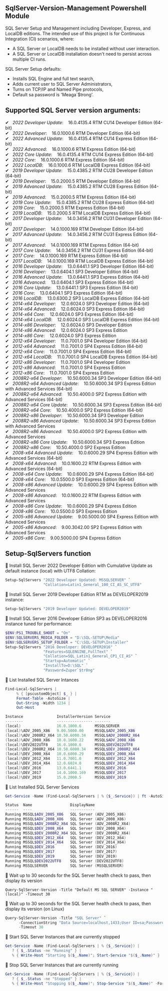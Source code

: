 ## SqlServer-Version-Management Powershell Module
SQL Server Setup and Management including Developer, Express, and LocalDB editions.
The intended use of this project is for Continuous Integration (CI) scenarios, where:
- A SQL Server or LocalDB needs to be installed without user interaction.
- A SQL Server or LocalDB installation doesn't need to persist across multiple CI runs.

SQL Server Setup defaults:
- Installs SQL Engine and full text search,
- Adds current user to SQL Server Administrators, 
- Turns on TCP/IP and Named Pipe protocols,
- Default sa password is 'Meaga`$trong'.

## Supported SQL Server version arguments:
&#x2714;&nbsp;&nbsp; _2022 Developer Update_: &nbsp;&nbsp; 16.0.4135.4 RTM CU14 Developer Edition (64-bit)<br/>
&#x2714;&nbsp;&nbsp; _2022 Developer_: &nbsp;&nbsp; 16.0.1000.6 RTM Developer Edition (64-bit)<br/>
&#x2714;&nbsp;&nbsp; _2022 Advanced Update_: &nbsp;&nbsp; 16.0.4135.4 RTM CU14 Express Edition (64-bit)<br/>
&#x2714;&nbsp;&nbsp; _2022 Advanced_: &nbsp;&nbsp; 16.0.1000.6 RTM Express Edition (64-bit)<br/>
&#x2714;&nbsp;&nbsp; _2022 Core Update_: &nbsp;&nbsp; 16.0.4135.4 RTM CU14 Express Edition (64-bit)<br/>
&#x2714;&nbsp;&nbsp; _2022 Core_: &nbsp;&nbsp; 16.0.1000.6 RTM Express Edition (64-bit)<br/>
&#x2714;&nbsp;&nbsp; _2022 LocalDB_: &nbsp;&nbsp; 16.0.1000.6 RTM LocalDB Express Edition (64-bit)<br/>
&#x2714;&nbsp;&nbsp; _2019 Developer Update_: &nbsp;&nbsp; 15.0.4385.2 RTM CU28 Developer Edition (64-bit)<br/>
&#x2714;&nbsp;&nbsp; _2019 Developer_: &nbsp;&nbsp; 15.0.2000.5 RTM Developer Edition (64-bit)<br/>
&#x2714;&nbsp;&nbsp; _2019 Advanced Update_: &nbsp;&nbsp; 15.0.4385.2 RTM CU28 Express Edition (64-bit)<br/>
&#x2714;&nbsp;&nbsp; _2019 Advanced_: &nbsp;&nbsp; 15.0.2000.5 RTM Express Edition (64-bit)<br/>
&#x2714;&nbsp;&nbsp; _2019 Core Update_: &nbsp;&nbsp; 15.0.4385.2 RTM CU28 Express Edition (64-bit)<br/>
&#x2714;&nbsp;&nbsp; _2019 Core_: &nbsp;&nbsp; 15.0.2000.5 RTM Express Edition (64-bit)<br/>
&#x2714;&nbsp;&nbsp; _2019 LocalDB_: &nbsp;&nbsp; 15.0.2000.5 RTM LocalDB Express Edition (64-bit)<br/>
&#x2714;&nbsp;&nbsp; _2017 Developer Update_: &nbsp;&nbsp; 14.0.3456.2 RTM CU31 Developer Edition (64-bit)<br/>
&#x2714;&nbsp;&nbsp; _2017 Developer_: &nbsp;&nbsp; 14.0.1000.169 RTM Developer Edition (64-bit)<br/>
&#x2714;&nbsp;&nbsp; _2017 Advanced Update_: &nbsp;&nbsp; 14.0.3456.2 RTM CU31 Express Edition (64-bit)<br/>
&#x2714;&nbsp;&nbsp; _2017 Advanced_: &nbsp;&nbsp; 14.0.1000.169 RTM Express Edition (64-bit)<br/>
&#x2714;&nbsp;&nbsp; _2017 Core Update_: &nbsp;&nbsp; 14.0.3456.2 RTM CU31 Express Edition (64-bit)<br/>
&#x2714;&nbsp;&nbsp; _2017 Core_: &nbsp;&nbsp; 14.0.1000.169 RTM Express Edition (64-bit)<br/>
&#x2714;&nbsp;&nbsp; _2017 LocalDB_: &nbsp;&nbsp; 14.0.1000.169 RTM LocalDB Express Edition (64-bit)<br/>
&#x2714;&nbsp;&nbsp; _2016 Developer Update_: &nbsp;&nbsp; 13.0.6441.1 SP3 Developer Edition (64-bit)<br/>
&#x2714;&nbsp;&nbsp; _2016 Developer_: &nbsp;&nbsp; 13.0.6404.1 SP3 Developer Edition (64-bit)<br/>
&#x2714;&nbsp;&nbsp; _2016 Advanced Update_: &nbsp;&nbsp; 13.0.6441.1 SP3 Express Edition (64-bit)<br/>
&#x2714;&nbsp;&nbsp; _2016 Advanced_: &nbsp;&nbsp; 13.0.6404.1 SP3 Express Edition (64-bit)<br/>
&#x2714;&nbsp;&nbsp; _2016 Core Update_: &nbsp;&nbsp; 13.0.6441.1 SP3 Express Edition (64-bit)<br/>
&#x2714;&nbsp;&nbsp; _2016 Core_: &nbsp;&nbsp; 13.0.6404.1 SP3 Express Edition (64-bit)<br/>
&#x2714;&nbsp;&nbsp; _2016 LocalDB_: &nbsp;&nbsp; 13.0.6300.2 SP3 LocalDB Express Edition (64-bit)<br/>
&#x2714;&nbsp;&nbsp; _2014-x64 Developer_: &nbsp;&nbsp; 12.0.6024.0 SP3 Developer Edition (64-bit)<br/>
&#x2714;&nbsp;&nbsp; _2014-x64 Advanced_: &nbsp;&nbsp; 12.0.6024.0 SP3 Express Edition (64-bit)<br/>
&#x2714;&nbsp;&nbsp; _2014-x64 Core_: &nbsp;&nbsp; 12.0.6024.0 SP3 Express Edition (64-bit)<br/>
&#x2714;&nbsp;&nbsp; _2014-x64 LocalDB_: &nbsp;&nbsp; 12.0.6024.0 SP3 LocalDB Express Edition (64-bit)<br/>
&#x2714;&nbsp;&nbsp; _2014-x86 Developer_: &nbsp;&nbsp; 12.0.6024.0 SP3 Developer Edition<br/>
&#x2714;&nbsp;&nbsp; _2014-x86 Advanced_: &nbsp;&nbsp; 12.0.6024.0 SP3 Express Edition<br/>
&#x2714;&nbsp;&nbsp; _2014-x86 Core_: &nbsp;&nbsp; 12.0.6024.0 SP3 Express Edition<br/>
&#x2714;&nbsp;&nbsp; _2012-x64 Developer_: &nbsp;&nbsp; 11.0.7001.0 SP4 Developer Edition (64-bit)<br/>
&#x2714;&nbsp;&nbsp; _2012-x64 Advanced_: &nbsp;&nbsp; 11.0.7001.0 SP4 Express Edition (64-bit)<br/>
&#x2714;&nbsp;&nbsp; _2012-x64 Core_: &nbsp;&nbsp; 11.0.7001.0 SP4 Express Edition (64-bit)<br/>
&#x2714;&nbsp;&nbsp; _2012-x64 LocalDB_: &nbsp;&nbsp; 11.0.7001.0 SP4 LocalDB Express Edition (64-bit)<br/>
&#x2714;&nbsp;&nbsp; _2012-x86 Developer_: &nbsp;&nbsp; 11.0.7001.0 SP4 Developer Edition<br/>
&#x2714;&nbsp;&nbsp; _2012-x86 Advanced_: &nbsp;&nbsp; 11.0.7001.0 SP4 Express Edition<br/>
&#x2714;&nbsp;&nbsp; _2012-x86 Core_: &nbsp;&nbsp; 11.0.7001.0 SP4 Express Edition<br/>
&#x2714;&nbsp;&nbsp; _2008R2-x64 Developer_: &nbsp;&nbsp; 10.50.6000.34 SP3 Developer Edition (64-bit)<br/>
&#x2714;&nbsp;&nbsp; _2008R2-x64 Advanced Update_: &nbsp;&nbsp; 10.50.6000.34 SP3 Express Edition with Advanced Services (64-bit)<br/>
&#x2714;&nbsp;&nbsp; _2008R2-x64 Advanced_: &nbsp;&nbsp; 10.50.4000.0 SP2 Express Edition with Advanced Services (64-bit)<br/>
&#x2714;&nbsp;&nbsp; _2008R2-x64 Core Update_: &nbsp;&nbsp; 10.50.6000.34 SP3 Express Edition (64-bit)<br/>
&#x2714;&nbsp;&nbsp; _2008R2-x64 Core_: &nbsp;&nbsp; 10.50.4000.0 SP2 Express Edition (64-bit)<br/>
&#x2714;&nbsp;&nbsp; _2008R2-x86 Developer_: &nbsp;&nbsp; 10.50.6000.34 SP3 Developer Edition<br/>
&#x2714;&nbsp;&nbsp; _2008R2-x86 Advanced Update_: &nbsp;&nbsp; 10.50.6000.34 SP3 Express Edition with Advanced Services<br/>
&#x2714;&nbsp;&nbsp; _2008R2-x86 Advanced_: &nbsp;&nbsp; 10.50.4000.0 SP2 Express Edition with Advanced Services<br/>
&#x2714;&nbsp;&nbsp; _2008R2-x86 Core Update_: &nbsp;&nbsp; 10.50.6000.34 SP3 Express Edition<br/>
&#x2714;&nbsp;&nbsp; _2008R2-x86 Core_: &nbsp;&nbsp; 10.50.4000.0 SP2 Express Edition<br/>
&#x2714;&nbsp;&nbsp; _2008-x64 Advanced Update_: &nbsp;&nbsp; 10.0.6000.29 SP4 Express Edition with Advanced Services (64-bit)<br/>
&#x2714;&nbsp;&nbsp; _2008-x64 Advanced_: &nbsp;&nbsp; 10.0.1600.22 RTM Express Edition with Advanced Services (64-bit)<br/>
&#x2714;&nbsp;&nbsp; _2008-x64 Core Update_: &nbsp;&nbsp; 10.0.6000.29 SP4 Express Edition (64-bit)<br/>
&#x2714;&nbsp;&nbsp; _2008-x64 Core_: &nbsp;&nbsp; 10.0.5500.0 SP3 Express Edition (64-bit)<br/>
&#x2714;&nbsp;&nbsp; _2008-x86 Advanced Update_: &nbsp;&nbsp; 10.0.6000.29 SP4 Express Edition with Advanced Services<br/>
&#x2714;&nbsp;&nbsp; _2008-x86 Advanced_: &nbsp;&nbsp; 10.0.1600.22 RTM Express Edition with Advanced Services<br/>
&#x2714;&nbsp;&nbsp; _2008-x86 Core Update_: &nbsp;&nbsp; 10.0.6000.29 SP4 Express Edition<br/>
&#x2714;&nbsp;&nbsp; _2008-x86 Core_: &nbsp;&nbsp; 10.0.5500.0 SP3 Express Edition<br/>
&#x2714;&nbsp;&nbsp; _2005-x86 Advanced Update_: &nbsp;&nbsp; 9.00.5000.00 SP4 Express Edition with Advanced Services<br/>
&#x2714;&nbsp;&nbsp; _2005-x86 Advanced_: &nbsp;&nbsp; 9.00.3042.00 SP2 Express Edition with Advanced Services<br/>
&#x2714;&nbsp;&nbsp; _2005-x86 Core_: &nbsp;&nbsp; 9.00.5000.00 SP4 Express Edition<br/>


## Setup-SqlServers function
&#x1F31F; Install SQL Server 2022 Developer Edition with Cumulative Update as default instance (local) with UTF8 Collation:
```powershell
Setup-SqlServers "2022 Developer Updated: MSSQLSERVER" `
                 "Collation=Latin1_General_100_CI_AS_SC_UTF8"
```

&#x1F31F; Install SQL Server 2019 Developer Edition RTM as DEVELOPER2019 instance:
```powershell
Setup-SqlServers "2019 Developer Updated: DEVELOPER2019"
```

&#x1F31F; Install SQL Server 2016 Developer Edition SP3 as DEVELOPER2016 instance tuned for performance:
```powershell
$ENV:PS1_TROUBLE_SHOOT = "On"
$ENV:SQLSERVERS_MEDIA_FOLDER = "D:\SQL-SETUP\Media"
$ENV:SQLSERVERS_SETUP_FOLDER = "C:\SQL-SETUP\Installer"
Setup-SqlServers "2016 Developer: DEVELOPER2016" `
                 "Features=SQLENGINE,FullText" `
                 "Collation=SQL_Latin1_General_CP1_CI_AS" `
                 "Startup=Automatic" `
                 "InstallTo=D:\SQL" `
                 "Password=Zuper`$tr0ng" 
```

&#x1F31F; List Installed SQL Server Intances
```powershell
Find-Local-SqlServers | 
     % { [pscustomObject] $_ } | 
     Format-Table -AutoSize | 
     Out-String -Width 1234 | 
     Out-Host

Instance               InstallerVersion Service
--------               ---------------- -------
(local)                16.0.1000.6      MSSQLSERVER
(local)\ADV_2005_X86   9.00.5000.00     MSSQL$ADV_2005_X86
(local)\ADV_2008R2_X64 10.50.6000.34    MSSQL$ADV_2008R2_X64
(local)\ADV_2008_X86   10.0.1600.22     MSSQL$ADV_2008_X86
(local)\DEV2022UTF8    16.0.1000.6      MSSQL$DEV2022UTF8
(local)\DEV_2008R2_X64 10.50.6000.34    MSSQL$DEV_2008R2_X64
(local)\DEV_2008_X64   10.0.6000.29     MSSQL$DEV_2008_X64
(local)\DEV_2012_X64   11.0.7001.0      MSSQL$DEV_2012_X64
(local)\DEV_2014_X64   12.0.6024.0      MSSQL$DEV_2014_X64
(local)\DEV_2016       13.0.6441.1      MSSQL$DEV_2016
(local)\DEV_2017       14.0.1000.169    MSSQL$DEV_2017
(local)\DEV_2019       15.0.2000.5      MSSQL$DEV_2019
```

&#x1F31F; List Installed SQL Server Services
```powershell
Get-Service -Name (Find-Local-SqlServers | % {$_.Service}) | ft -AutoSize

Status  Name                 DisplayName
------  ----                 -----------
Running MSSQL$ADV_2005_X86   SQL Server (ADV_2005_X86)
Running MSSQL$ADV_2008_X86   SQL Server (ADV_2008_X86)
Running MSSQL$ADV_2008R2_X64 SQL Server (ADV_2008R2_X64)
Running MSSQL$DEV_2008_X64   SQL Server (DEV_2008_X64)
Running MSSQL$DEV_2008R2_X64 SQL Server (DEV_2008R2_X64)
Running MSSQL$DEV_2012_X64   SQL Server (DEV_2012_X64)
Running MSSQL$DEV_2014_X64   SQL Server (DEV_2014_X64)
Running MSSQL$DEV_2016       SQL Server (DEV_2016)
Running MSSQL$DEV_2017       SQL Server (DEV_2017)
Running MSSQL$DEV_2019       SQL Server (DEV_2019)
Running MSSQL$DEV2022UTF8    SQL Server (DEV2022UTF8)
Running MSSQLSERVER          SQL Server (MSSQLSERVER)

```

&#x1F31F; Wait up to 30 seconds for the SQL Server health check to pass, then display its version
```
Query-SqlServer-Version -Title "Default MS SQL SERVER" -Instance "(local)" -Timeout 30
```

&#x1F31F; Wait up to 30 seconds for the SQL Server health check to pass, then display its version (on Linux)
```powershell
Query-SqlServer-Version -Title "SQL Server" `
      -ConnectionString "Data Source=localhost,1433;User ID=sa;Password=passw0rd!;Encrypt=False;" `
      -Timeout 30
```

&#x1F31F; Start SQL Server Instances that are currently stopped
```powershell
Get-Service -Name (Find-Local-SqlServers | % {$_.Service}) | 
   ? { $_.Status -ne "Running" } | 
   % { Write-Host "Starting $($_.Name)"; Start-Service "$($_.Name)" }

```

&#x1F31F; Stop SQL Server Instances that are currently running
```powershell
Get-Service -Name (Find-Local-SqlServers | % {$_.Service}) | 
   ? { $_.Status -ne "Stopped" } | 
   % { Write-Host "Stopping $($_.Name)"; Stop-Service "$($_.Name)" -Force }
```
